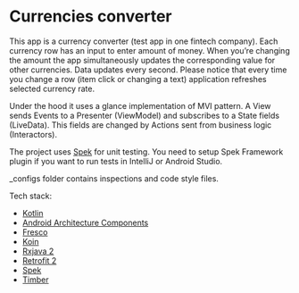  Currencies converter
====

 This app is a currency converter (test app in one fintech company). Each currency row has an input to enter amount of money. When you’re changing the amount the app simultaneously
updates the corresponding value for other currencies. Data updates every second. Please notice that every time you change a row (item
click or changing a text) application refreshes selected currency rate.
 
 Under the hood it uses a glance implementation of MVI pattern. A View sends Events to a Presenter
(ViewModel) and subscribes to a State fields (LiveData). This fields are changed by Actions sent from
business logic (Interactors).
 
 The project uses [Spek][spek] for unit testing. You need to setup Spek Framework plugin if you want to
run tests in IntelliJ or Android Studio.

 _configs folder contains inspections and code style files.

 Tech stack:
* [Kotlin][kotlin]
* [Android Architecture Components][arch]
* [Fresco][fresco]
* [Koin][koin]
* [Rxjava 2][rxjava]
* [Retrofit 2][retrofit]
* [Spek][spek]
* [Timber][timber]

[kotlin]: http://kotlinlang.org
[arch]: https://developer.android.com/arch
[fresco]: https://frescolib.org/
[koin]: https://insert-koin.io/
[rxjava]: https://github.com/ReactiveX/RxJava
[retrofit]: http://square.github.io/retrofit
[spek]: https://spekframework.org/
[timber]: https://github.com/JakeWharton/timber
